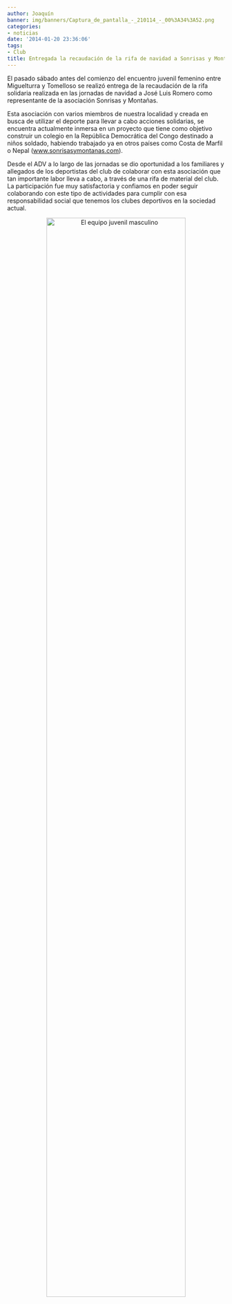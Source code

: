 ```yaml
---
author: Joaquín
banner: img/banners/Captura_de_pantalla_-_210114_-_00%3A34%3A52.png
categories:
- noticias
date: '2014-01-20 23:36:06'
tags:
- Club
title: Entregada la recaudación de la rifa de navidad a Sonrisas y Montañas.
---
```


El pasado sábado antes del comienzo del encuentro juvenil femenino entre Miguelturra y Tomelloso se realizó entrega de la recaudación de la rifa solidaria realizada en las jornadas de navidad a José Luis Romero como representante de la asociación Sonrisas y Montañas.

Esta asociación con varios miembros de nuestra localidad y creada en busca de utilizar el deporte para llevar a cabo acciones solidarias, se encuentra actualmente inmersa en un proyecto que tiene como objetivo construir un colegio en la República Democrática del Congo destinado a niños soldado, habiendo trabajado ya en otros países como Costa de Marfil o Nepal (www.sonrisasymontanas.com).

Desde el ADV a lo largo de las jornadas se dio oportunidad a los familiares y allegados de los deportistas del club de colaborar con esta asociación que tan importante labor lleva a cabo, a través de una rifa de material del club. La participación fue muy satisfactoria y confiamos en poder seguir colaborando con este tipo de actividades para cumplir con esa responsabilidad social que tenemos los clubes deportivos en la sociedad actual.

<center>
<a target="_new" href="http://www.advmiguelturra.org/img/banners/Captura%20de%20pantalla%20-%20210114%20-%2000%3A34%3A52.png"> 
<img alt="El equipo juvenil masculino" width="80%" align="center" src="http://www.advmiguelturra.org/img/banners/Captura%20de%20pantalla%20-%20210114%20-%2000%3A34%3A52.png"/> </a>
</center>

